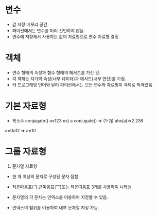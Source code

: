 # 변수
- 값 저장 메모리 공간
- 파이썬에서는 변수를 미리 선언하지 않음.
- 변수에 저장해서 사용하는 값의 자료형으로 변수 자료형 결정

# 객체
- 변수 형태의 속성과 함수 형태의 메서드를 가진 것.
- 각 객체는 자기의 속성(내부 데이터)과 메서드(내부 연산)를 가짐.
- 타 프로그래밍 언어와 달리 파이썬에서는 모든 변수와 자료형이 객체로 되어있음.

# 기본 자료형
- 복소수 conjugate()
a=123
ex) a.conjugate() => (1-2j)
abs(a)=>2.236

a=0o12
=> a=10

#  그룹 자료형
1. 문자열 자료형
- 한 개 이상의 문자로 구성된 문자 집합
- 작은따옴표(''),큰따음표("")또는 작은따음표 3개를 사용하여 나타냄

- 문자열의 각 문자는 인덱스를 이용하여 지정할 수 있음.
- 인덱스의 범위를 이용하여 내부 문자열 지정 가능.